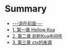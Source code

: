 # Summary

* [---讲在前面---](README.md)
* [1. 第一章 Hellow Koa](application.md)
* [2. 第二章 剖析Koa中间件](middleware.md)
* [3. 第三章 ctx的来源](context.md)

